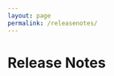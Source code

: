 ```yaml
---
layout: page
permalink: /releasenotes/
---
```


<script type="text/javascript">

  const request = new XMLHttpRequest();
    
  request.open("GET", "https://services.bugshooting.com/rest/releasenotes.md");
  request.send();

  request.onload = (e) => {
     document.getElementById("releasenotes").innerHTML = request.response;
  }
  
</script>

# Release Notes

<div id="releasenotes" />
